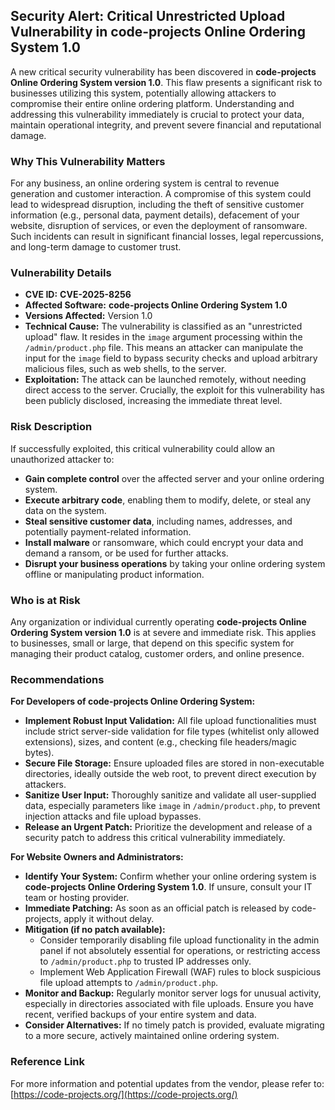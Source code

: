 ## Security Alert: Critical Unrestricted Upload Vulnerability in code-projects Online Ordering System 1.0

A new critical security vulnerability has been discovered in **code-projects Online Ordering System version 1.0**. This flaw presents a significant risk to businesses utilizing this system, potentially allowing attackers to compromise their entire online ordering platform. Understanding and addressing this vulnerability immediately is crucial to protect your data, maintain operational integrity, and prevent severe financial and reputational damage.

### Why This Vulnerability Matters

For any business, an online ordering system is central to revenue generation and customer interaction. A compromise of this system could lead to widespread disruption, including the theft of sensitive customer information (e.g., personal data, payment details), defacement of your website, disruption of services, or even the deployment of ransomware. Such incidents can result in significant financial losses, legal repercussions, and long-term damage to customer trust.

### Vulnerability Details

*   **CVE ID:** **CVE-2025-8256**
*   **Affected Software:** **code-projects Online Ordering System 1.0**
*   **Versions Affected:** Version 1.0
*   **Technical Cause:** The vulnerability is classified as an "unrestricted upload" flaw. It resides in the `image` argument processing within the `/admin/product.php` file. This means an attacker can manipulate the input for the `image` field to bypass security checks and upload arbitrary malicious files, such as web shells, to the server.
*   **Exploitation:** The attack can be launched remotely, without needing direct access to the server. Crucially, the exploit for this vulnerability has been publicly disclosed, increasing the immediate threat level.

### Risk Description

If successfully exploited, this critical vulnerability could allow an unauthorized attacker to:

*   **Gain complete control** over the affected server and your online ordering system.
*   **Execute arbitrary code**, enabling them to modify, delete, or steal any data on the system.
*   **Steal sensitive customer data**, including names, addresses, and potentially payment-related information.
*   **Install malware** or ransomware, which could encrypt your data and demand a ransom, or be used for further attacks.
*   **Disrupt your business operations** by taking your online ordering system offline or manipulating product information.

### Who is at Risk

Any organization or individual currently operating **code-projects Online Ordering System version 1.0** is at severe and immediate risk. This applies to businesses, small or large, that depend on this specific system for managing their product catalog, customer orders, and online presence.

### Recommendations

**For Developers of code-projects Online Ordering System:**

*   **Implement Robust Input Validation:** All file upload functionalities must include strict server-side validation for file types (whitelist only allowed extensions), sizes, and content (e.g., checking file headers/magic bytes).
*   **Secure File Storage:** Ensure uploaded files are stored in non-executable directories, ideally outside the web root, to prevent direct execution by attackers.
*   **Sanitize User Input:** Thoroughly sanitize and validate all user-supplied data, especially parameters like `image` in `/admin/product.php`, to prevent injection attacks and file upload bypasses.
*   **Release an Urgent Patch:** Prioritize the development and release of a security patch to address this critical vulnerability immediately.

**For Website Owners and Administrators:**

*   **Identify Your System:** Confirm whether your online ordering system is **code-projects Online Ordering System 1.0**. If unsure, consult your IT team or hosting provider.
*   **Immediate Patching:** As soon as an official patch is released by code-projects, apply it without delay.
*   **Mitigation (if no patch available):**
    *   Consider temporarily disabling file upload functionality in the admin panel if not absolutely essential for operations, or restricting access to `/admin/product.php` to trusted IP addresses only.
    *   Implement Web Application Firewall (WAF) rules to block suspicious file upload attempts to `/admin/product.php`.
*   **Monitor and Backup:** Regularly monitor server logs for unusual activity, especially in directories associated with file uploads. Ensure you have recent, verified backups of your entire system and data.
*   **Consider Alternatives:** If no timely patch is provided, evaluate migrating to a more secure, actively maintained online ordering system.

### Reference Link

For more information and potential updates from the vendor, please refer to: [https://code-projects.org/](https://code-projects.org/)